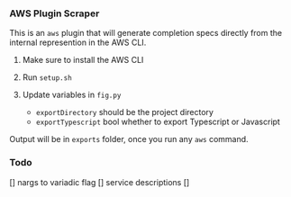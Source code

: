 ### AWS Plugin Scraper

This is an `aws` plugin that will generate completion specs directly from the internal represention in the AWS CLI.


1. Make sure to install the AWS CLI

2. Run `setup.sh` 

3. Update variables in `fig.py` 
	- `exportDirectory` should be the project directory
	- `exportTypescript` bool whether to export Typescript or Javascript


Output will be in `exports` folder, once you run any `aws` command.

### Todo

[] nargs to variadic flag
[] service descriptions
[] 